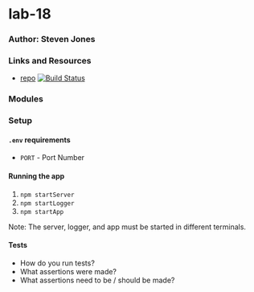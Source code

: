 # lab-18

### Author: Steven Jones

### Links and Resources
* [repo](https://github.com/)
[![Build Status](https://travis-ci.org/colosrjones-401d4/lab-18.svg?branch=master)](https://travis-ci.org/colosrjones-401d4/lab-18)

### Modules

### Setup
#### `.env` requirements
* `PORT` - Port Number

#### Running the app
1. `npm startServer`
2. `npm startLogger`
3. `npm startApp`

Note: The server, logger, and app must be started in different terminals.

  
#### Tests
* How do you run tests?
* What assertions were made?
* What assertions need to be / should be made?
